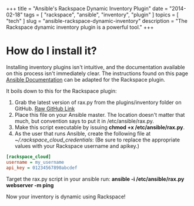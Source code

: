 +++
title = "Ansible's Rackspace Dynamic Inventory Plugin"
date = "2014-02-18"
tags = [ "rackspace", "ansible", "inventory", "plugin" ]
topics = [ "tech" ]
slug = "ansible-rackspace-dynamic-inventory"
description = "The Rackspace dynamic inventory plugin is a powerful tool."
+++

# How do I install it?

Installing inventory plugins isn't intuitive, and the documentation available on this process isn't immediately clear. The instructions found on this page [Ansible Documentation](http://docs.ansible.com/intro_dynamic_inventory.html) can be adapted for the Rackspace plugin.

It boils down to this for the Rackspace plugin:

1. Grab the latest version of rax.py from the plugins/inventory folder on GitHub. [Raw GitHub Link](https://raw.githubusercontent.com/ansible/ansible/devel/contrib/inventory/rax.py)
1. Place this file on your Ansible master. The location doesn't matter that much, but convention says to put it in /etc/ansible/rax.py.
1. Make this script executable by issuing **chmod +x /etc/ansible/rax.py**.
1. As the user that runs Ansible, create the following file at *~/.rackspace_cloud_credentials*: (Be sure to replace the appropriate values with your Rackspace username and apikey.)

```Ini
[rackspace_cloud]
username = my_username
api_key = 01234567890abcdef
```

Target the rax.py script in your ansible run: **ansible -i /etc/ansible/rax.py webserver -m ping**

Now your inventory is dynamic using Rackspace!
